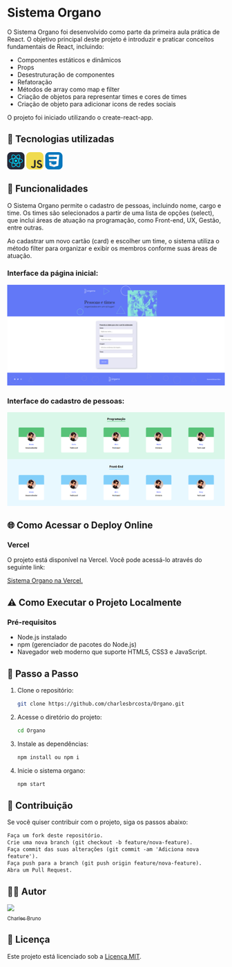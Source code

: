 # Sistema Organo

O Sistema Organo foi desenvolvido como parte da primeira aula prática de React. O objetivo principal deste projeto é introduzir e praticar conceitos fundamentais de React, incluindo:

- Componentes estáticos e dinâmicos
- Props
- Desestruturação de componentes
- Refatoração
- Métodos de array como map e filter
- Criação de objetos para representar times e cores de times
- Criação de objeto para adicionar icons de redes sociais

O projeto foi iniciado utilizando o create-react-app.

## :dizzy: Tecnologias utilizadas

<div>
  <img width="40" src="./public/assets/icons/React-Dark.svg">
  <img width="40" src="./public/assets/icons/JavaScript.svg">
  <img width="40" src="./public/assets/icons/CSS.svg">
</div>

## :hammer: Funcionalidades

O Sistema Organo permite o cadastro de pessoas, incluindo nome, cargo e time. Os times são selecionados a partir de uma lista de opções (select), que inclui áreas de atuação na programação, como Front-end, UX, Gestão, entre outras.

Ao cadastrar um novo cartão (card) e escolher um time, o sistema utiliza o método filter para organizar e exibir os membros conforme suas áreas de atuação.

### Interface da página inicial: 
<img src="./public/assets/interfacePrint/Interface.png"  alt="Pagina inicial." width="900">

<br />

### Interface do cadastro de pessoas:

<img src="./public/assets/interfacePrint/cadastroDeCards.png"  alt="Pagina inicial." width="900">

<br />

## :globe_with_meridians: Como Acessar o Deploy Online

### Vercel

O projeto está disponível na Vercel. Você pode acessá-lo através do seguinte link: 

[Sistema Organo na Vercel.](https://organo.vercel.app/)

## :warning: Como Executar o Projeto Localmente

### Pré-requisitos

- Node.js instalado
- npm (gerenciador de pacotes do Node.js)
- Navegador web moderno que suporte HTML5, CSS3 e JavaScript.

## :dvd: Passo a Passo

1. Clone o repositório:

   ```bash
   git clone https://github.com/charlesbrcosta/Organo.git

2. Acesse o diretório do projeto:
    ```bash
    cd Organo

3. Instale as dependências:
    ```bash
    npm install ou npm i

4. Inicie o sistema organo:
    ```bash
    npm start

## :handshake: Contribuição

Se você quiser contribuir com o projeto, siga os passos abaixo:

    Faça um fork deste repositório.
    Crie uma nova branch (git checkout -b feature/nova-feature).
    Faça commit das suas alterações (git commit -am 'Adiciona nova feature').
    Faça push para a branch (git push origin feature/nova-feature).
    Abra um Pull Request.

## :student: Autor

[<img loading="lazy" src="https://avatars.githubusercontent.com/u/48035699?v=4" width=115><br><sub>Charles Bruno</sub>](https://github.com/charlesbrcosta)


## :page_facing_up: Licença

Este projeto está licenciado sob a [Licença MIT](https://www.mit.edu/~amini/LICENSE.md).
